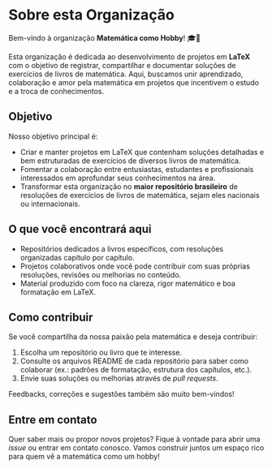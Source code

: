 # Sobre esta Organização

Bem-vindo à organização **Matemática como Hobby**! 🎓🧮  

Esta organização é dedicada ao desenvolvimento de projetos em **LaTeX** com o objetivo de registrar, compartilhar e documentar soluções de exercícios de livros de matemática. Aqui, buscamos unir aprendizado, colaboração e amor pela matemática em projetos que incentivem o estudo e a troca de conhecimentos.

## Objetivo

Nosso objetivo principal é:
- Criar e manter projetos em LaTeX que contenham soluções detalhadas e bem estruturadas de exercícios de diversos livros de matemática.
- Fomentar a colaboração entre entusiastas, estudantes e profissionais interessados em aprofundar seus conhecimentos na área.
- Transformar esta organização no **maior repositório brasileiro** de resoluções de exercícios de livros de matemática, sejam eles nacionais ou internacionais.

## O que você encontrará aqui

- Repositórios dedicados a livros específicos, com resoluções organizadas capítulo por capítulo.
- Projetos colaborativos onde você pode contribuir com suas próprias resoluções, revisões ou melhorias no conteúdo.
- Material produzido com foco na clareza, rigor matemático e boa formatação em LaTeX.

## Como contribuir

Se você compartilha da nossa paixão pela matemática e deseja contribuir:
1. Escolha um repositório ou livro que te interesse.
2. Consulte os arquivos README de cada repositório para saber como colaborar (ex.: padrões de formatação, estrutura dos capítulos, etc.).
3. Envie suas soluções ou melhorias através de *pull requests*. 

Feedbacks, correções e sugestões também são muito bem-vindos!

## Entre em contato

Quer saber mais ou propor novos projetos? Fique à vontade para abrir uma *issue* ou entrar em contato conosco. Vamos construir juntos um espaço rico para quem vê a matemática como um hobby!